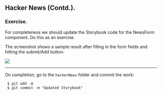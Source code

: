 ## Hacker News (Contd.).

### Exercise.

For completeness we should update the Storybook code for the NewsForm component. Do this as an exercise. 

The screenshot shows a sample result after filling in the form fields and hitting the submit/Add button.

![][addstory]

----------------------------

On completion, go to the `hackerNews` folder and commit the work:

     $ git add -A
     $ git commit -m "Updated Storybook"

[addstory]: ./img/addstory.png